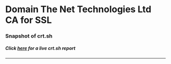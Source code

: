 # Domain The Net Technologies Ltd CA for SSL
### Snapshot of crt.sh
##### Click [here](https://crt.sh/?q=D680D5BEE90A02898729713A127C1A0E0C01EA44AE25FF8D69CE38161E0C355F) for a live crt.sh report

---
